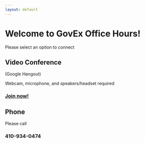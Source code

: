 ```yaml
---
layout: default
---
```


<div class="container-fluid center-block">
  <div class="row">
    <div class="col-md-6">
      <h1>Welcome to GovEx Office Hours!</h1>
      <p>Please select an option to connect</p>
    </div>
  </div>
  <div class="row">
    <div class="col-md-6">
      <div class="panel panel-default">
        <div class="panel-heading"><h2 class="panel-title">Video Conference</h2> (Google Hangout)</div>
        <div class="panel-body">
          <p>Webcam, microphone, and speakers/headset required</p>
          <h3><a class="btn btn-default" href="#" role="button">Join now!</a></h3>
        </div>
      </div>
    </div>
    <div class="col-md-6">
      <div class="panel panel-default">
        <div class="panel-heading"><h2 class="panel-title">Phone</h2></div>
        <div class="panel-body">
          <p>Please call</p>
          <h3>410-934-0474</h3>
        </div>
      </div>
    </div>
  </div>
</div>
      

